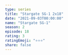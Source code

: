 ```yaml
---
type: series
title: "Stargate SG-1 2x18"
date: "2021-09-03T00:00:00"
name: "Stargate SG-1"
season: 2
episode: 18
rating: 3
ratingEmoji: "⭐️⭐️⭐️"
share: false
---
```

